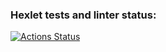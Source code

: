 ### Hexlet tests and linter status:
[![Actions Status](https://github.com/FearosD/frontend-project-lvl1/workflows/hexlet-check/badge.svg)](https://github.com/FearosD/frontend-project-lvl1/actions)